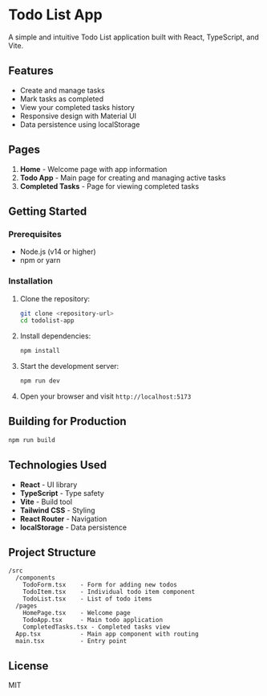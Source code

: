 # Todo List App

A simple and intuitive Todo List application built with React, TypeScript, and Vite.

## Features

- Create and manage tasks
- Mark tasks as completed
- View your completed tasks history
- Responsive design with Material UI
- Data persistence using localStorage

## Pages

1. **Home** - Welcome page with app information
2. **Todo App** - Main page for creating and managing active tasks
3. **Completed Tasks** - Page for viewing completed tasks

## Getting Started

### Prerequisites

- Node.js (v14 or higher)
- npm or yarn

### Installation

1. Clone the repository:
   ```bash
   git clone <repository-url>
   cd todolist-app
   ```

2. Install dependencies:
   ```bash
   npm install
   ```

3. Start the development server:
   ```bash
   npm run dev
   ```

4. Open your browser and visit `http://localhost:5173`

## Building for Production

```bash
npm run build
```

## Technologies Used

- **React** - UI library
- **TypeScript** - Type safety
- **Vite** - Build tool
- **Tailwind CSS** - Styling
- **React Router** - Navigation
- **localStorage** - Data persistence

## Project Structure

```
/src
  /components
    TodoForm.tsx    - Form for adding new todos
    TodoItem.tsx    - Individual todo item component
    TodoList.tsx    - List of todo items
  /pages
    HomePage.tsx    - Welcome page
    TodoApp.tsx     - Main todo application
    CompletedTasks.tsx - Completed tasks view
  App.tsx           - Main app component with routing
  main.tsx          - Entry point
```

## License

MIT
